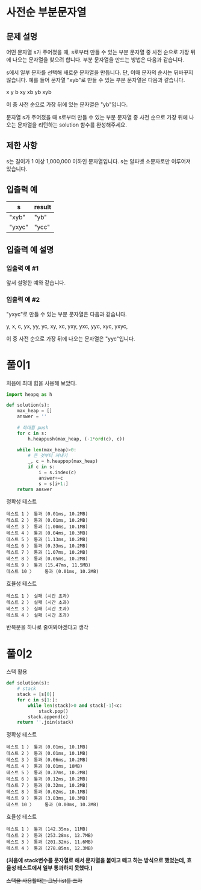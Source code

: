 # 사전순 부분문자열
## 문제 설명
어떤 문자열 s가 주어졌을 때, s로부터 만들 수 있는 부분 문자열 중 사전 순으로 가장 뒤에 나오는 문자열을 찾으려 합니다. 부분 문자열을 만드는 방법은 다음과 같습니다.

s에서 일부 문자를 선택해 새로운 문자열을 만듭니다.
단, 이때 문자의 순서는 뒤바꾸지 않습니다.
예를 들어 문자열 "xyb"로 만들 수 있는 부분 문자열은 다음과 같습니다.

x
y
b
xy
xb
yb
xyb

이 중 사전 순으로 가장 뒤에 있는 문자열은 "yb"입니다.

문자열 s가 주어졌을 때 s로부터 만들 수 있는 부분 문자열 중 사전 순으로 가장 뒤에 나오는 문자열을 리턴하는 solution 함수를 완성해주세요.

## 제한 사항
s는 길이가 1 이상 1,000,000 이하인 문자열입니다.
s는 알파벳 소문자로만 이루어져 있습니다.
## 입출력 예

|s|result|
|------|---|
|"xyb"|"yb"|
|"yxyc"|"ycc"|

## 입출력 예 설명
### 입출력 예 #1

앞서 설명한 예와 같습니다.

### 입출력 예 #2

"yxyc"로 만들 수 있는 부분 문자열은 다음과 같습니다.

y,
x,
c,
yx,
yy,
yc,
xy,
xc,
yxy,
yxc,
yyc,
xyc,
yxyc,

이 중 사전 순으로 가장 뒤에 나오는 문자열은 "yyc"입니다.
# 풀이1
처음에 최대 힙을 사용해 보았다.
```python
import heapq as h

def solution(s):
    max_heap = []
    answer = ''
    
    # 최대힙 push
    for c in s:
        h.heappush(max_heap, (-1*ord(c), c))
        
    while len(max_heap)>0:
        # 큰 것부터 꺼내기
        _, c = h.heappop(max_heap)
        if c in s:
            i = s.index(c)
            answer+=c
            s = s[i+1:]
    return answer
```
정확성 테스트
```
테스트 1 〉	통과 (0.01ms, 10.2MB)
테스트 2 〉	통과 (0.01ms, 10.2MB)
테스트 3 〉	통과 (1.00ms, 10.1MB)
테스트 4 〉	통과 (0.04ms, 10.3MB)
테스트 5 〉	통과 (1.13ms, 10.2MB)
테스트 6 〉	통과 (0.33ms, 10.2MB)
테스트 7 〉	통과 (1.07ms, 10.2MB)
테스트 8 〉	통과 (0.05ms, 10.2MB)
테스트 9 〉	통과 (15.47ms, 11.5MB)
테스트 10 〉	통과 (0.01ms, 10.2MB)
```
효율성 테스트
```
테스트 1 〉	실패 (시간 초과)
테스트 2 〉	실패 (시간 초과)
테스트 3 〉	실패 (시간 초과)
테스트 4 〉	실패 (시간 초과)
```
반복문을 하나로 줄여봐야겠다고 생각
# 풀이2
스택 활용
```python
def solution(s):
    # stack
    stack = [s[0]]
    for c in s[1:]:
        while len(stack)>0 and stack[-1]<c:
            stack.pop()
        stack.append(c)
    return ''.join(stack)
```
정확성 테스트
```
테스트 1 〉	통과 (0.01ms, 10.1MB)
테스트 2 〉	통과 (0.01ms, 10.1MB)
테스트 3 〉	통과 (0.06ms, 10.2MB)
테스트 4 〉	통과 (0.01ms, 10MB)
테스트 5 〉	통과 (0.37ms, 10.2MB)
테스트 6 〉	통과 (0.12ms, 10.2MB)
테스트 7 〉	통과 (0.32ms, 10.2MB)
테스트 8 〉	통과 (0.02ms, 10.1MB)
테스트 9 〉	통과 (3.83ms, 10.3MB)
테스트 10 〉	통과 (0.00ms, 10.2MB)
```
효율성 테스트
```
테스트 1 〉	통과 (142.35ms, 11MB)
테스트 2 〉	통과 (253.28ms, 12.7MB)
테스트 3 〉	통과 (201.32ms, 11.6MB)
테스트 4 〉	통과 (278.85ms, 12.3MB)
```
**(처음에 stack변수를 문자열로 해서 문자열을 붙이고 떼고 하는 방식으로 했었는데, 효율성 테스트에서 일부 통과하지 못했다.)**

~~스택을 사용할때는 그냥 list를 쓰자~~
